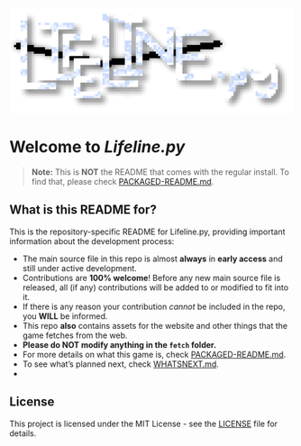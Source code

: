 ![Lifeline.py Logo](https://raw.githubusercontent.com/Jasperredis/Lifeline.py/refs/heads/main/github/llp-logo.png)

# Welcome to *Lifeline.py*
> **Note:** This is **NOT** the README that comes with the regular install. To find that, please check [PACKAGED-README.md](github/PACKAGED-README.md).

## What is this README for?
This is the repository-specific README for Lifeline.py, providing important information about the development process:  
- The main source file in this repo is almost **always** in **early access** and still under active development.
- Contributions are **100% welcome**! Before any new main source file is released, all (if any) contributions will be added to or modified to fit into it.
- If there is any reason your contribution *cannot* be included in the repo, you **WILL** be informed.
- This repo **also** contains assets for the website and other things that the game fetches from the web.
- **Please do NOT modify anything in the `fetch` folder.**
- For more details on what this game is, check [PACKAGED-README.md](PACKAGED-README.md).
- To see what’s planned next, check [WHATSNEXT.md](WHATSNEXT.md).
- 
## License
This project is licensed under the MIT License - see the [LICENSE](LICENSE) file for details.
